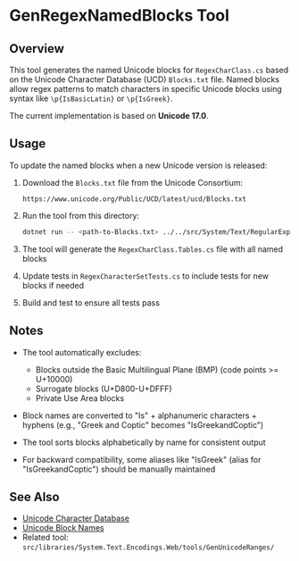 # GenRegexNamedBlocks Tool

## Overview

This tool generates the named Unicode blocks for `RegexCharClass.cs` based on the Unicode Character Database (UCD) `Blocks.txt` file. Named blocks allow regex patterns to match characters in specific Unicode blocks using syntax like `\p{IsBasicLatin}` or `\p{IsGreek}`.

The current implementation is based on **Unicode 17.0**.

## Usage

To update the named blocks when a new Unicode version is released:

1. Download the `Blocks.txt` file from the Unicode Consortium:
   ```
   https://www.unicode.org/Public/UCD/latest/ucd/Blocks.txt
   ```


2. Run the tool from this directory:
   ```bash
   dotnet run -- <path-to-Blocks.txt> ../../src/System/Text/RegularExpressions/RegexCharClass.Tables.cs
   ```

3. The tool will generate the `RegexCharClass.Tables.cs` file with all named blocks

4. Update tests in `RegexCharacterSetTests.cs` to include tests for new blocks if needed

5. Build and test to ensure all tests pass

## Notes

- The tool automatically excludes:
  - Blocks outside the Basic Multilingual Plane (BMP) (code points >= U+10000)
  - Surrogate blocks (U+D800-U+DFFF)
  - Private Use Area blocks


- Block names are converted to "Is" + alphanumeric characters + hyphens (e.g., "Greek and Coptic" becomes "IsGreekandCoptic")

- The tool sorts blocks alphabetically by name for consistent output

- For backward compatibility, some aliases like "IsGreek" (alias for "IsGreekandCoptic") should be manually maintained

## See Also

- [Unicode Character Database](https://www.unicode.org/ucd/)
- [Unicode Block Names](https://www.unicode.org/Public/UCD/latest/ucd/Blocks.txt)
- Related tool: `src/libraries/System.Text.Encodings.Web/tools/GenUnicodeRanges/`
